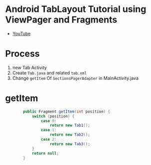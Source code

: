 # Android TabLayout Tutorial using ViewPager and Fragments
- [YouTube](https://www.youtube.com/watch?v=ZnhSbXuJaqQ)

# Process 
1. new Tab Activity 
1. Create `Tab.java` and related `tab.xml` 
1. Change `getItem` Of `SectionsPagerAdapter` in MainActivity.java 

# getItem 
```java 
        public Fragment getItem(int position) {
            switch (position) {
                case 0:
                    return new Tab1();
                case 1:
                    return new Tab2();
                case 2:
                    return new Tab3();
            }
            return null;
        }
```